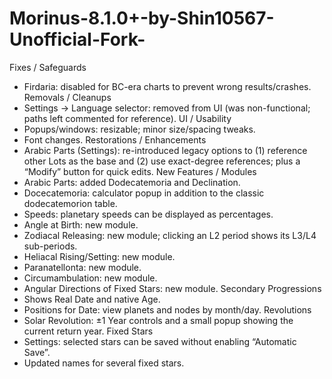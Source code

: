 # Morinus-8.1.0+-by-Shin10567-Unofficial-Fork-
Fixes / Safeguards
- Firdaria: disabled for BC-era charts to prevent wrong results/crashes.
Removals / Cleanups
- Settings → Language selector: removed from UI (was non-functional; paths left commented for reference).
UI / Usability
- Popups/windows: resizable; minor size/spacing tweaks.
- Font changes.
Restorations / Enhancements
- Arabic Parts (Settings): re-introduced legacy options to (1) reference other Lots as the base and
  (2) use exact-degree references; plus a “Modify” button for quick edits.
New Features / Modules
- Arabic Parts: added Dodecatemoria and Declination.
- Docecatemoria: calculator popup in addition to the classic dodecatemorion table.
- Speeds: planetary speeds can be displayed as percentages.
- Angle at Birth: new module.
- Zodiacal Releasing: new module; clicking an L2 period shows its L3/L4 sub-periods.
- Heliacal Rising/Setting: new module.
- Paranatellonta: new module.
- Circumambulation: new module.
- Angular Directions of Fixed Stars: new module.
Secondary Progressions
- Shows Real Date and native Age.
- Positions for Date: view planets and nodes by month/day.
Revolutions
- Solar Revolution: ±1 Year controls and a small popup showing the current return year.
Fixed Stars
- Settings: selected stars can be saved without enabling “Automatic Save”.
- Updated names for several fixed stars.
